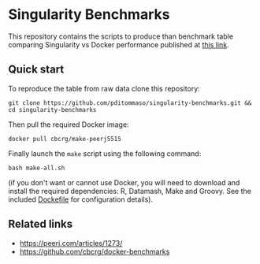 # Singularity Benchmarks 

This repository contains the scripts to produce than benchmark table 
comparing Singularity vs Docker performance published at 
[this link](https://www.nextflow.io/blog/2016/more-fun-containers-hpc.html).

## Quick start 

To reproduce the table from raw data clone this repository:

	git clone https://github.com/pditommaso/singularity-benchmarks.git && cd singularity-benchmarks

Then pull the required Docker image: 

	docker pull cbcrg/make-peerj5515
	
Finally launch the `make` script using the following command: 

	bash make-all.sh
	
(if you don't want or cannot use Docker, you will need to download and install 
the required dependencies: R, Datamash, Make and Groovy. See the included 
[Dockefile](https://raw.githubusercontent.com/cbcrg/docker-benchmarks/master/Dockerfile) for configuration details).


## Related links 

* https://peerj.com/articles/1273/
* https://github.com/cbcrg/docker-benchmarks 
